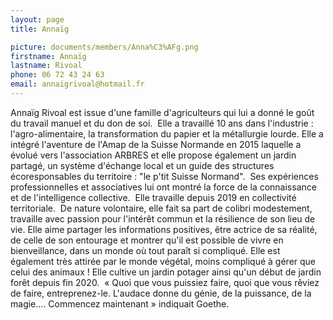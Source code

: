 ```yaml
---
layout: page
title: Annaïg

picture: documents/members/Anna%C3%AFg.png
firstname: Annaïg
lastname: Rivoal
phone: 06 72 43 24 63
email: annaigrivoal@hotmail.fr
---
```


Annaïg Rivoal est issue d'une famille d'agriculteurs qui lui a donné le goût du travail
manuel et du don de soi. 
Elle a travaillé 10 ans dans l'industrie : l'agro-alimentaire, la transformation du papier
et la métallurgie lourde.
Elle a intégré l'aventure de l'Amap de la Suisse Normande en 2015 laquelle a évolué
vers l'association ARBRES et elle propose également un jardin partagé, un système
d'échange local et un guide des structures écoresponsables du territoire : "le p'tit Suisse Normand". 
Ses expériences professionnelles et associatives lui ont montré la force de la
connaissance et de l'intelligence collective. 
Elle travaille depuis 2019 en collectivité territoriale. 
De nature volontaire, elle fait sa part de colibri modestement, travaille avec passion
pour l'intérêt commun et la résilience de son lieu de vie. Elle aime partager les
informations positives, être actrice de sa réalité, de celle de son entourage et montrer
qu'il est possible de vivre en bienveillance, dans un monde où tout paraît si
compliqué.
Elle est également très attirée par le monde végétal, moins compliqué à gérer que
celui des animaux ! Elle cultive un jardin potager ainsi qu'un début de jardin forêt
depuis fin 2020. 
« Quoi que vous puissiez faire, quoi que vous rêviez de faire, entreprenez-le.
L'audace donne du génie, de la puissance, de la magie.... Commencez maintenant
» indiquait Goethe.

